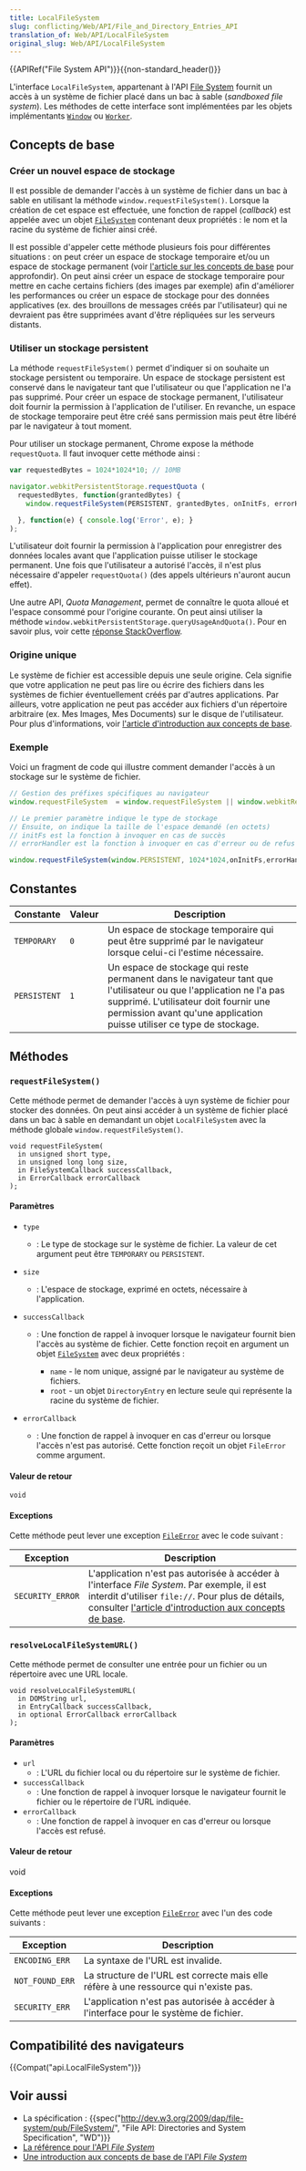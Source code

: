 ```yaml
---
title: LocalFileSystem
slug: conflicting/Web/API/File_and_Directory_Entries_API
translation_of: Web/API/LocalFileSystem
original_slug: Web/API/LocalFileSystem
---
```

{{APIRef("File System API")}}{{non-standard_header()}}

L'interface `LocalFileSystem`, appartenant à l'API [File System](/fr/docs/Web/API/File_and_Directory_Entries_API/Introduction) fournit un accès à un système de fichier placé dans un bac à sable (_sandboxed file system_). Les méthodes de cette interface sont implémentées par les objets implémentants [`Window`](/fr/docs/Web/API/Window) ou [`Worker`](/fr/docs/Web/API/Worker).

## Concepts de base

### Créer un nouvel espace de stockage

Il est possible de demander l'accès à un système de fichier dans un bac à sable en utilisant la méthode `window.requestFileSystem()`. Lorsque la création de cet espace est effectuée, une fonction de rappel (_callback_) est appelée avec un objet [`FileSystem`](/fr/docs/Web/API/FileSystem) contenant deux propriétés : le nom et la racine du système de fichier ainsi créé.

Il est possible d'appeler cette méthode plusieurs fois pour différentes situations : on peut créer un espace de stockage temporaire et/ou un espace de stockage permanent (voir [l'article sur les concepts de base](/fr/docs/Web/API/File_and_Directory_Entries_API/Introduction) pour approfondir). On peut ainsi créer un espace de stockage temporaire pour mettre en cache certains fichiers (des images par exemple) afin d'améliorer les performances ou créer un espace de stockage pour des données applicatives (ex. des brouillons de messages créés par l'utilisateur) qui ne devraient pas être supprimées avant d'être répliquées sur les serveurs distants.

### Utiliser un stockage persistent

La méthode `requestFileSystem()` permet d'indiquer si on souhaite un stockage persistent ou temporaire. Un espace de stockage persistent est conservé dans le navigateur tant que l'utilisateur ou que l'application ne l'a pas supprimé. Pour créer un espace de stockage permanent, l'utilisateur doit fournir la permission à l'application de l'utiliser. En revanche, un espace de stockage temporaire peut être créé sans permission mais peut être libéré par le navigateur à tout moment.

Pour utiliser un stockage permanent, Chrome expose la méthode `requestQuota`. Il faut invoquer cette méthode ainsi :

```js
var requestedBytes = 1024*1024*10; // 10MB

navigator.webkitPersistentStorage.requestQuota (
  requestedBytes, function(grantedBytes) {
    window.requestFileSystem(PERSISTENT, grantedBytes, onInitFs, errorHandler);

  }, function(e) { console.log('Error', e); }
);
```

L'utilisateur doit fournir la permission à l'application pour enregistrer des données locales avant que l'application puisse utiliser le stockage permanent. Une fois que l'utilisateur a autorisé l'accès, il n'est plus nécessaire d'appeler `requestQuota()` (des appels ultérieurs n'auront aucun effet).

Une autre API, _Quota Management_, permet de connaître le quota alloué et l'espace consommé pour l'origine courante. On peut ainsi utiliser la méthode `window.webkitPersistentStorage.queryUsageAndQuota()`. Pour en savoir plus, voir cette [réponse StackOverflow](http://stackoverflow.com/a/29662985/89484).

### Origine unique

Le système de fichier est accessible depuis une seule origine. Cela signifie que votre application ne peut pas lire ou écrire des fichiers dans les systèmes de fichier éventuellement créés par d'autres applications. Par ailleurs, votre application ne peut pas accéder aux fichiers d'un répertoire arbitraire (ex. Mes Images, Mes Documents) sur le disque de l'utilisateur. Pour plus d'informations, voir [l'article d'introduction aux concepts de base](/fr/docs/Web/API/File_and_Directory_Entries_API/Introduction).

### Exemple

Voici un fragment de code qui illustre comment demander l'accès à un stockage sur le système de fichier.

```js
// Gestion des préfixes spécifiques au navigateur
window.requestFileSystem  = window.requestFileSystem || window.webkitRequestFileSystem;

// Le premier paramètre indique le type de stockage
// Ensuite, on indique la taille de l'espace demandé (en octets)
// initFs est la fonction à invoquer en cas de succès
// errorHandler est la fonction à invoquer en cas d'erreur ou de refus d'accès

window.requestFileSystem(window.PERSISTENT, 1024*1024,onInitFs,errorHandler);
```

## Constantes

| Constante    | Valeur | Description                                                                                                                                                                                                                           |
| ------------ | ------ | ------------------------------------------------------------------------------------------------------------------------------------------------------------------------------------------------------------------------------------- |
| `TEMPORARY`  | `0`    | Un espace de stockage temporaire qui peut être supprimé par le navigateur lorsque celui-ci l'estime nécessaire.                                                                                                                       |
| `PERSISTENT` | `1`    | Un espace de stockage qui reste permanent dans le navigateur tant que l'utilisateur ou que l'application ne l'a pas supprimé. L'utilisateur doit fournir une permission avant qu'une application puisse utiliser ce type de stockage. |

## Méthodes

### `requestFileSystem()`

Cette méthode permet de demander l'accès à uyn système de fichier pour stocker des données. On peut ainsi accéder à un système de fichier placé dans un bac à sable en demandant un objet `LocalFileSystem` avec la méthode globale `window.requestFileSystem()`.

```
void requestFileSystem(
  in unsigned short type,
  in unsigned long long size,
  in FileSystemCallback successCallback,
  in ErrorCallback errorCallback
);
```

#### Paramètres

- `type`
  - : Le type de stockage sur le système de fichier. La valeur de cet argument peut être `TEMPORARY` ou `PERSISTENT`.
- `size`
  - : L'espace de stockage, exprimé en octets, nécessaire à l'application.
- `successCallback`

  - : Une fonction de rappel à invoquer lorsque le navigateur fournit bien l'accès au système de fichier. Cette fonction reçoit en argument un objet [`FileSystem`](/fr/docs/Web/API/FileSystem) avec deux propriétés :

    - `name` - le nom unique, assigné par le navigateur au système de fichiers.
    - `root` - un objet `DirectoryEntry` en lecture seule qui représente la racine du système de fichier.

- `errorCallback`
  - : Une fonction de rappel à invoquer en cas d'erreur ou lorsque l'accès n'est pas autorisé. Cette fonction reçoit un objet `FileError` comme argument.

#### Valeur de retour

`void`

#### Exceptions

Cette méthode peut lever une exception [`FileError`](/en-US/docs/Web/API/FileError) avec le code suivant :

| Exception        | Description                                                                                                                                                                                                                                                                             |
| ---------------- | --------------------------------------------------------------------------------------------------------------------------------------------------------------------------------------------------------------------------------------------------------------------------------------- |
| `SECURITY_ERROR` | L'application n'est pas autorisée à accéder à l'interface _File System_. Par exemple, il est interdit d'utiliser `file://`. Pour plus de détails, consulter [l'article d'introduction aux concepts de base](/fr/docs/Web/API/File_and_Directory_Entries_API/Introduction#restrictions). |

### `resolveLocalFileSystemURL()`

Cette méthode permet de consulter une entrée pour un fichier ou un répertoire avec une URL locale.

```
void resolveLocalFileSystemURL(
  in DOMString url,
  in EntryCallback successCallback,
  in optional ErrorCallback errorCallback
);
```

#### Paramètres

- `url`
  - : L'URL du fichier local ou du répertoire sur le système de fichier.
- `successCallback`
  - : Une fonction de rappel à invoquer lorsque le navigateur fournit le fichier ou le répertoire de l'URL indiquée.
- `errorCallback`
  - : Une fonction de rappel à invoquer en cas d'erreur ou lorsque l'accès est refusé.

#### Valeur de retour

void

#### Exceptions

Cette méthode peut lever une exception [`FileError`](/fr/docs/Web/API/FileError) avec l'un des code suivants :

| Exception       | Description                                                                           |
| --------------- | ------------------------------------------------------------------------------------- |
| `ENCODING_ERR`  | La syntaxe de l'URL est invalide.                                                     |
| `NOT_FOUND_ERR` | La structure de l'URL est correcte mais elle réfère à une ressource qui n'existe pas. |
| `SECURITY_ERR`  | L'application n'est pas autorisée à accéder à l'interface pour le système de fichier. |

## Compatibilité des navigateurs

{{Compat("api.LocalFileSystem")}}

## Voir aussi

- La spécification : {{spec("http://dev.w3.org/2009/dap/file-system/pub/FileSystem/", "File API: Directories and System Specification", "WD")}}
- [La référence pour l'API _File System_](/fr/docs/Web/API/File_and_Directory_Entries_API/Introduction)
- [Une introduction aux concepts de base de l'API _File System_](/fr/docs/Web/API/File_and_Directory_Entries_API/Introduction)
